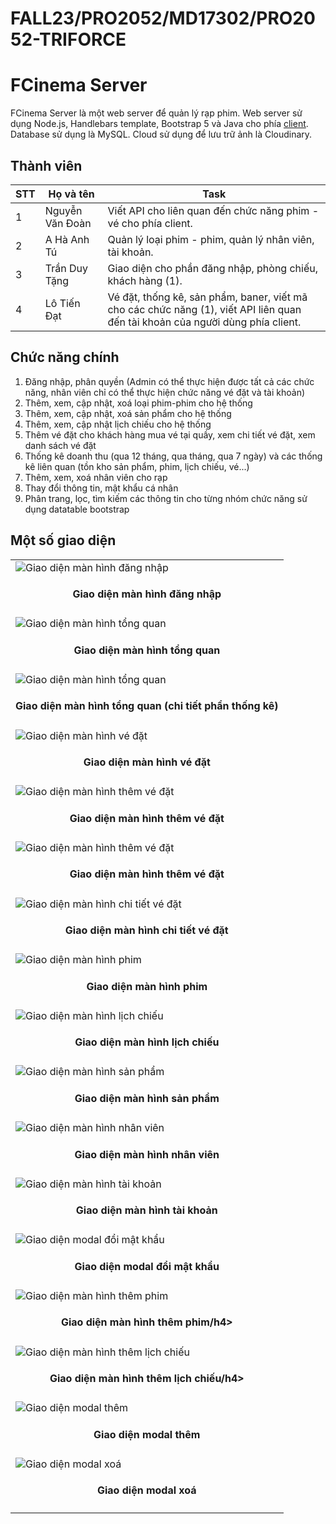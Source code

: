 # FALL23/PRO2052/MD17302/PRO2052-TRIFORCE
# FCinema Server
FCinema Server là một web server để quản lý rạp phim. Web server sử dụng Node.js, Handlebars template, Bootstrap 5 và Java cho phía [client](https://github.com/DoannNguyen/FCINEMA_App). Database sử dụng là MySQL. Cloud sử dụng để lưu trữ ảnh là Cloudinary.

## Thành viên

| STT | Họ và tên | Task|
|---|---| --- |
| 1 | Nguyễn Văn Đoàn |Viết API cho liên quan đến chức năng phim - vé cho phía client.
| 2 | A Hà Anh Tú | Quản lý loại phim - phim, quản lý nhân viên, tài khoản.
| 3 | Trần Duy Tặng |Giao diện cho phần đăng nhập, phòng chiếu, khách hàng (1).
| 4 | Lô Tiến Đạt  |Vé đặt, thống kê, sản phẩm, baner, viết mã cho các chức năng (1), viết API liên quan đến tài khoản của người dùng phía client.

## Chức năng chính
1. Đăng nhập, phân quyền (Admin có thể thực hiện được tất cả các chức năng, nhân viên chỉ có thể thực hiện chức năng vé đặt và tài khoản)
2. Thêm, xem, cập nhật, xoá loại phim-phim cho hệ thống
3. Thêm, xem, cập nhật, xoá sản phẩm cho hệ thống
4. Thêm, xem, cập nhật lịch chiếu cho hệ thống
5. Thêm vé đặt cho khách hàng mua vé tại quầy, xem chi tiết vé đặt, xem danh sách vé đặt
6. Thống kê doanh thu (qua 12 tháng, qua tháng, qua 7 ngày) và các thống kê liên quan (tồn kho sản phẩm, phim, lịch chiếu, vé...)
7. Thêm, xem, xoá nhân viên cho rạp
8. Thay đổi thông tin, mật khẩu cá nhân
9. Phân trang, lọc, tìm kiếm các thông tin cho từng nhóm chức năng sử dụng datatable bootstrap
## Một số giao diện

| |
|---|
|![Giao diện màn hình đăng nhập](./src/resources/img/readme/1.png)<h4 align="center">Giao diện màn hình đăng nhập</h4> |
![Giao diện màn hình tổng quan](./src/resources/img/readme/2.png)<h4 align="center">Giao diện màn hình tổng quan</h4> |
![Giao diện màn hình tổng quan](./src/resources/img/readme/19.png)<h4 align="center">Giao diện màn hình tổng quan (chi tiết phần thống kê)</h4> |
![Giao diện màn hình vé đặt](./src/resources/img/readme/12.png)<h4 align="center">Giao diện màn hình vé đặt</h4> |
![Giao diện màn hình thêm vé đặt](./src/resources/img/readme/13.png)<h4 align="center">Giao diện màn hình thêm vé đặt</h4> |
![Giao diện màn hình thêm vé đặt](./src/resources/img/readme/14.png)<h4 align="center">Giao diện màn hình thêm vé đặt</h4> |
![Giao diện màn hình chi tiết vé đặt](./src/resources/img/readme/15.png)<h4 align="center">Giao diện màn hình chi tiết vé đặt</h4> |
![Giao diện màn hình phim](./src/resources/img/readme/7.png)<h4 align="center">Giao diện màn hình phim</h4> |
![Giao diện màn hình lịch chiếu](./src/resources/img/readme/10.png)<h4 align="center">Giao diện màn hình lịch chiếu</h4> |
![Giao diện màn hình sản phẩm](./src/resources/img/readme/3.png)<h4 align="center">Giao diện màn hình sản phẩm</h4> |
![Giao diện màn hình nhân viên](./src/resources/img/readme/17.png)<h4 align="center">Giao diện màn hình nhân viên</h4> |
![Giao diện màn hình tài khoản](./src/resources/img/readme/20.png)<h4 align="center">Giao diện màn hình tài khoản</h4> |
![Giao diện modal đổi mật khẩu ](./src/resources/img/readme/21.png)<h4 align="center">Giao diện modal đổi mật khẩu </h4> |
![Giao diện màn hình thêm phim](./src/resources/img/readme/8.png)<h4 align="center">Giao diện màn hình thêm phim/h4> |
![Giao diện màn hình thêm lịch chiếu](./src/resources/img/readme/11.png)<h4 align="center">Giao diện màn hình thêm lịch chiếu/h4> |
![Giao diện modal thêm ](./src/resources/img/readme/5.png)<h4 align="center">Giao diện modal thêm</h4> |
![Giao diện modal xoá ](./src/resources/img/readme/22.png)<h4 align="center">Giao diện modal xoá</h4> |
